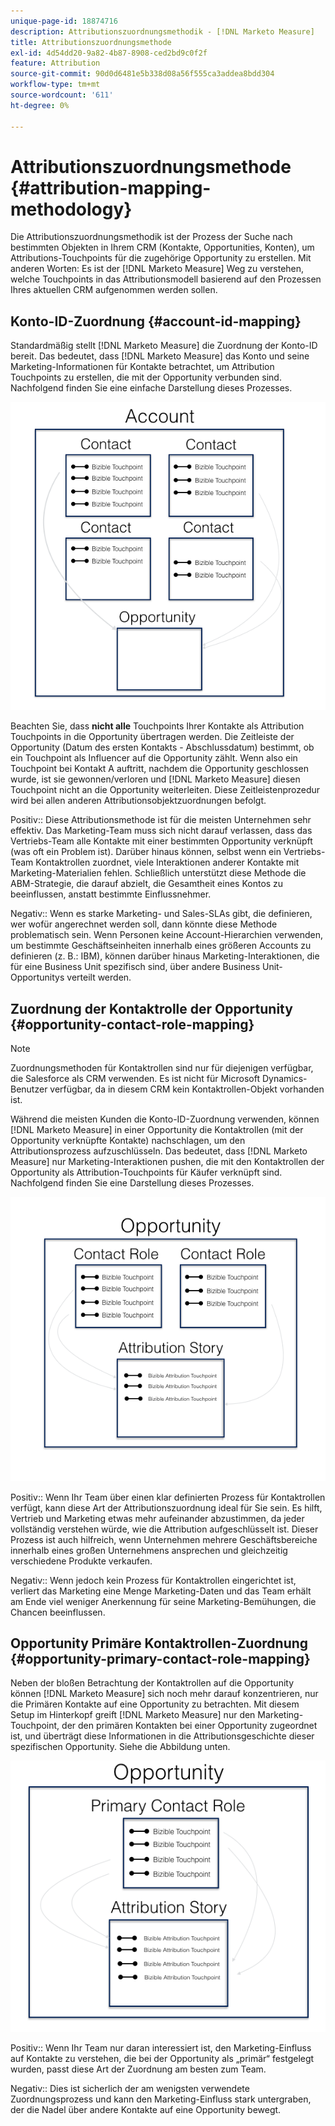 ```yaml
---
unique-page-id: 18874716
description: Attributionszuordnungsmethodik - [!DNL Marketo Measure]
title: Attributionszuordnungsmethode
exl-id: 4d54dd20-9a82-4b87-8908-ced2bd9c0f2f
feature: Attribution
source-git-commit: 90d0d6481e5b338d08a56f555ca3addea8bdd304
workflow-type: tm+mt
source-wordcount: '611'
ht-degree: 0%

---
```


# Attributionszuordnungsmethode {#attribution-mapping-methodology}

Die Attributionszuordnungsmethodik ist der Prozess der Suche nach bestimmten Objekten in Ihrem CRM (Kontakte, Opportunities, Konten), um Attributions-Touchpoints für die zugehörige Opportunity zu erstellen. Mit anderen Worten: Es ist der [!DNL Marketo Measure] Weg zu verstehen, welche Touchpoints in das Attributionsmodell basierend auf den Prozessen Ihres aktuellen CRM aufgenommen werden sollen.

## Konto-ID-Zuordnung {#account-id-mapping}

Standardmäßig stellt [!DNL Marketo Measure] die Zuordnung der Konto-ID bereit. Das bedeutet, dass [!DNL Marketo Measure] das Konto und seine Marketing-Informationen für Kontakte betrachtet, um Attribution Touchpoints zu erstellen, die mit der Opportunity verbunden sind. Nachfolgend finden Sie eine einfache Darstellung dieses Prozesses.

![](assets/1-1.png)

Beachten Sie, dass **nicht alle** Touchpoints Ihrer Kontakte als Attribution Touchpoints in die Opportunity übertragen werden. Die Zeitleiste der Opportunity (Datum des ersten Kontakts - Abschlussdatum) bestimmt, ob ein Touchpoint als Influencer auf die Opportunity zählt. Wenn also ein Touchpoint bei Kontakt A auftritt, nachdem die Opportunity geschlossen wurde, ist sie gewonnen/verloren und [!DNL Marketo Measure] diesen Touchpoint nicht an die Opportunity weiterleiten. Diese Zeitleistenprozedur wird bei allen anderen Attributionsobjektzuordnungen befolgt.

Positiv:: Diese Attributionsmethode ist für die meisten Unternehmen sehr effektiv. Das Marketing-Team muss sich nicht darauf verlassen, dass das Vertriebs-Team alle Kontakte mit einer bestimmten Opportunity verknüpft (was oft ein Problem ist). Darüber hinaus können, selbst wenn ein Vertriebs-Team Kontaktrollen zuordnet, viele Interaktionen anderer Kontakte mit Marketing-Materialien fehlen. Schließlich unterstützt diese Methode die ABM-Strategie, die darauf abzielt, die Gesamtheit eines Kontos zu beeinflussen, anstatt bestimmte Einflussnehmer.

Negativ:: Wenn es starke Marketing- und Sales-SLAs gibt, die definieren, wer wofür angerechnet werden soll, dann könnte diese Methode problematisch sein. Wenn Personen keine Account-Hierarchien verwenden, um bestimmte Geschäftseinheiten innerhalb eines größeren Accounts zu definieren (z. B.: IBM), können darüber hinaus Marketing-Interaktionen, die für eine Business Unit spezifisch sind, über andere Business Unit-Opportunitys verteilt werden.

## Zuordnung der Kontaktrolle der Opportunity {#opportunity-contact-role-mapping}

>[!NOTE]
>
>Zuordnungsmethoden für Kontaktrollen sind nur für diejenigen verfügbar, die Salesforce als CRM verwenden. Es ist nicht für Microsoft Dynamics-Benutzer verfügbar, da in diesem CRM kein Kontaktrollen-Objekt vorhanden ist.

Während die meisten Kunden die Konto-ID-Zuordnung verwenden, können [!DNL Marketo Measure] in einer Opportunity die Kontaktrollen (mit der Opportunity verknüpfte Kontakte) nachschlagen, um den Attributionsprozess aufzuschlüsseln. Das bedeutet, dass [!DNL Marketo Measure] nur Marketing-Interaktionen pushen, die mit den Kontaktrollen der Opportunity als Attribution-Touchpoints für Käufer verknüpft sind. Nachfolgend finden Sie eine Darstellung dieses Prozesses.

![](assets/2-1.png)

Positiv:: Wenn Ihr Team über einen klar definierten Prozess für Kontaktrollen verfügt, kann diese Art der Attributionszuordnung ideal für Sie sein. Es hilft, Vertrieb und Marketing etwas mehr aufeinander abzustimmen, da jeder vollständig verstehen würde, wie die Attribution aufgeschlüsselt ist. Dieser Prozess ist auch hilfreich, wenn Unternehmen mehrere Geschäftsbereiche innerhalb eines großen Unternehmens ansprechen und gleichzeitig verschiedene Produkte verkaufen.

Negativ:: Wenn jedoch kein Prozess für Kontaktrollen eingerichtet ist, verliert das Marketing eine Menge Marketing-Daten und das Team erhält am Ende viel weniger Anerkennung für seine Marketing-Bemühungen, die Chancen beeinflussen.

## Opportunity Primäre Kontaktrollen-Zuordnung {#opportunity-primary-contact-role-mapping}

Neben der bloßen Betrachtung der Kontaktrollen auf die Opportunity können [!DNL Marketo Measure] sich noch mehr darauf konzentrieren, nur die Primären Kontakte auf eine Opportunity zu betrachten. Mit diesem Setup im Hinterkopf greift [!DNL Marketo Measure] nur den Marketing-Touchpoint, der den primären Kontakten bei einer Opportunity zugeordnet ist, und überträgt diese Informationen in die Attributionsgeschichte dieser spezifischen Opportunity. Siehe die Abbildung unten.

![](assets/3.png)

Positiv:: Wenn Ihr Team nur daran interessiert ist, den Marketing-Einfluss auf Kontakte zu verstehen, die bei der Opportunity als „primär“ festgelegt wurden, passt diese Art der Zuordnung am besten zum Team.

Negativ:: Dies ist sicherlich der am wenigsten verwendete Zuordnungsprozess und kann den Marketing-Einfluss stark untergraben, der die Nadel über andere Kontakte auf eine Opportunity bewegt.
